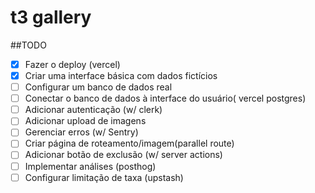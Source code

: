 # t3 gallery

##TODO

- [x] Fazer o deploy (vercel)
- [x] Criar uma interface básica com dados fictícios
- [ ] Configurar um banco de dados real
- [ ] Conectar o banco de dados à interface do usuário( vercel postgres)
- [ ] Adicionar autenticação (w/ clerk)
- [ ] Adicionar upload de imagens
- [ ] Gerenciar erros (w/ Sentry)
- [ ] Criar página de roteamento/imagem(parallel route)
- [ ] Adicionar botão de exclusão (w/ server actions)
- [ ] Implementar análises (posthog)
- [ ] Configurar limitação de taxa (upstash)

